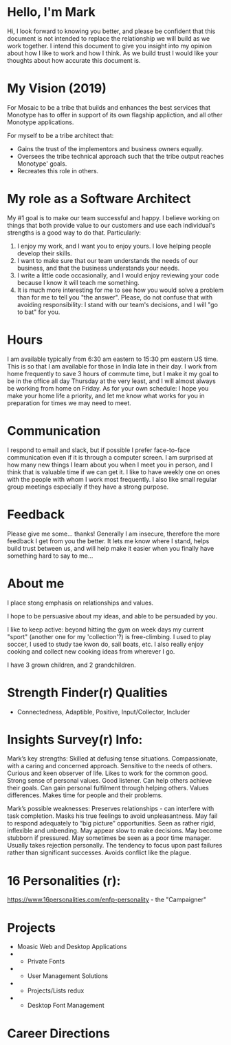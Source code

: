 # Hello, I'm Mark
Hi, I look forward to knowing you better, and please be confident that this document is not intended to replace the relationship we will build as we work together. I intend this document to give you insight into my opinion about how I like to work and how I think.  As we build trust I would like your thoughts about how accurate this document is.

# My Vision (2019)
For Mosaic to be a tribe that builds and enhances the best services that Monotype has to offer in support of its own flagship appliction, and all other Monotype applications.

For myself to be a tribe architect that:
- Gains the trust of the implementors and business owners equally.
- Oversees the tribe technical approach such that the tribe output reaches Monotype' goals.
- Recreates this role in others.

# My role as a Software Architect
My #1 goal is to make our team successful and happy. I believe working on things that both provide value to our customers and use each individual's strengths is a good way to do that.  Particularly:
1. I enjoy my work, and I want you to enjoy yours.  I love helping people develop their skills.
1. I want to make sure that our team understands the needs of our business, and that the business understands your needs.
1. I write a little code occasionally, and I would enjoy reviewing your code because I know it will teach me something.
1. It is much more interesting for me to see how you would solve a problem than for me to tell you "the answer".  Please, do not confuse that with avoiding responsibility: I stand with our team's decisions, and I will "go to bat" for you.

# Hours
I am available typically from 6:30 am eastern to 15:30 pm eastern US time.  This is so that I am available for those in India late in their day.  I work from home frequently to save 3 hours of commute time, but I make it my goal to be in the office all day Thursday at the very least, and I will almost always be working from home on Friday.  As for your own schedule: I hope you make your home life a priority, and let me know what works for you in preparation for times we may need to meet.

# Communication
I respond to email and slack, but if possible I prefer face-to-face communication even if it is through a computer screen.  I am surprised at how many new things I learn about you when I meet you in person, and I think that is valuable time if we can get it.  I like to have weekly one on ones with the people with whom I work most frequently.  I also like small regular group meetings especially if they have a strong purpose.

# Feedback
Please give me some... thanks!  Generally I am insecure, therefore the more feedback I get from you the better.  It lets me know where I stand, helps build trust between us, and will help make it easier when you finally have something hard to say to me...

# About me
I place stong emphasis on relationships and values.

I hope to be persuasive about my ideas, and able to be persuaded by you.

I like to keep active: beyond hitting the gym on week days my current "sport" (another one for my 'collection'?) is free-climbing.  I used to play soccer, I used to study tae kwon do, sail boats, etc.  I also really enjoy cooking and collect new cooking ideas from wherever I go.

I have 3 grown children, and 2 grandchildren.

# Strength Finder(r) Qualities
- Connectedness, Adaptible, Positive, Input/Collector, Includer

# Insights Survey(r) Info:
Mark’s key strengths:
Skilled at defusing tense situations.  Compassionate, with a caring and concerned approach. Sensitive to the needs of others.  Curious and keen observer of life.  Likes to work for the common good.  Strong sense of personal values.  Good listener. Can help others achieve their goals.  Can gain personal fulfilment through helping others.  Values differences.  Makes time for people and their problems.

Mark’s possible weaknesses:
Preserves relationships - can interfere with task completion.  Masks his true feelings to avoid unpleasantness.  May fail to respond adequately to “big picture” opportunities.  Seen as rather rigid, inflexible and unbending.  May appear slow to make decisions.  May become stubborn if pressured.  May sometimes be seen as a poor time manager.  Usually takes rejection personally.  The tendency to focus upon past failures rather than significant successes.  Avoids conflict like the plague.

# 16 Personalities (r):
https://www.16personalities.com/enfp-personality - the "Campaigner"

# Projects
- Moasic Web and Desktop Applications
- - Private Fonts
- - User Management Solutions
- - Projects/Lists redux
- - Desktop Font Management 

# Career Directions


